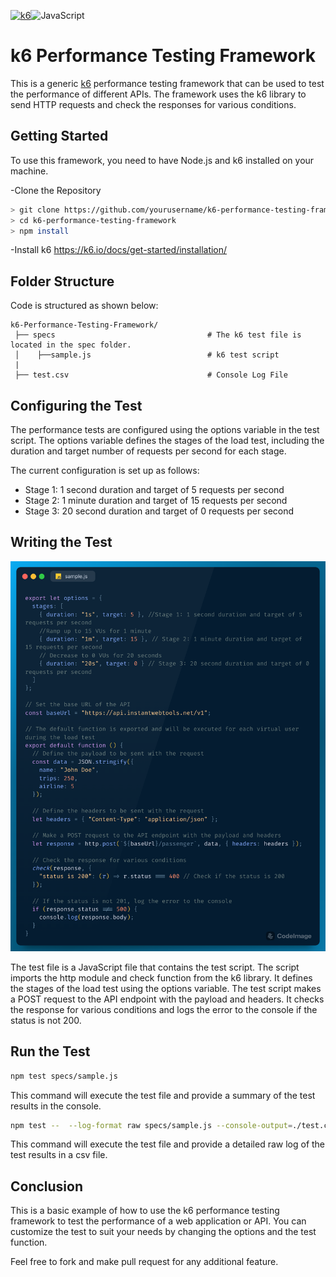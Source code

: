 [![k6](https://img.shields.io/badge/k6-7D64FF.svg?style=for-the-badge&logo=k6&logoColor=white)](https://github.com/grafana/k6)![JavaScript](https://img.shields.io/badge/JavaScript-F7DF1E.svg?style=for-the-badge&logo=JavaScript&logoColor=black)

# k6 Performance Testing Framework

This is a generic [k6](https://k6.io/) performance testing framework that can be used to test the performance of different APIs. The framework uses the k6 library to send HTTP requests and check the responses for various conditions.

## Getting Started

To use this framework, you need to have Node.js and k6 installed on your machine.

-Clone the Repository

```bash
> git clone https://github.com/yourusername/k6-performance-testing-framework.git
> cd k6-performance-testing-framework
> npm install
```

-Install k6
https://k6.io/docs/get-started/installation/


## Folder Structure

Code is structured as shown below:

```
k6-Performance-Testing-Framework/
 ├── specs                                  # The k6 test file is located in the spec folder.
 │    ├──sample.js                          # k6 test script
 |
 ├── test.csv                               # Console Log File
```
## Configuring the Test

The performance tests are configured using the options variable in the test script. The options variable defines the stages of the load test, including the duration and target number of requests per second for each stage.

The current configuration is set up as follows:

- Stage 1: 1 second duration and target of 5 requests per second
- Stage 2: 1 minute duration and target of 15 requests per second
- Stage 3: 20 second duration and target of 0 requests per second

## Writing the Test

![](./images/1.png)

The test file is a JavaScript file that contains the test script. The script imports the http module and check function from the k6 library. It defines the stages of the load test using the options variable. The test script makes a POST request to the API endpoint with the payload and headers. It checks the response for various conditions and logs the error to the console if the status is not 200.

## Run the Test

```bash
npm test specs/sample.js
```
This command will execute the test file and provide a summary of the test results in the console.

```bash
npm test --  --log-format raw specs/sample.js --console-output=./test.csv
```
This command will execute the test file and provide a detailed raw log of the test results in a csv file.
## Conclusion

This is a basic example of how to use the k6 performance testing framework to test the performance of a web application or API. You can customize the test to suit your needs by changing the options and the test function.

Feel free to fork and make pull request for any additional feature.

